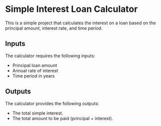 # Simple Interest Loan Calculator

This is a simple project that calculates the interest on a loan based on the principal amount, interest rate, and time period.

## Inputs
The calculator requires the following inputs:
* Principal loan amount
* Annual rate of interest
* Time period in years

## Outputs
The calculator provides the following outputs:
* The total simple interest.
* The total amount to be paid (principal + interest).
